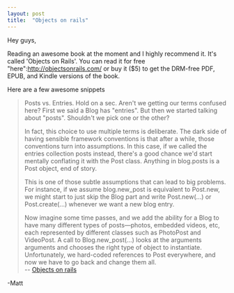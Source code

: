 ```yaml
---
layout: post
title:  "Objects on rails"
---
```


Hey guys,

Reading an awesome book at the moment and I highly recommend it. It's called 'Objects on Rails'. You can
read it for free "here":http://objectsonrails.com/ or buy it ($5) to get the DRM-free PDF, EPUB, and Kindle versions of the book.

Here are a few awesome snippets

> Posts vs. Entries. Hold on a sec. Aren't we getting our terms confused here? First we said a Blog has "entries". But then we started talking about "posts". Shouldn't we pick one or the other?
>
>
> In fact, this choice to use multiple terms is deliberate. The dark side of having sensible framework conventions is that after a while, those conventions turn into assumptions. In this case, if we called the entries collection posts instead, there's a good chance we'd start mentally conflating it with the Post class. Anything in blog.posts is a Post object, end of story.
> 
> This is one of those subtle assumptions that can lead to big problems. For instance, if we assume blog.new_post is equivalent to Post.new, we might start to just skip the Blog part and write Post.new(...) or Post.create(...) whenever we want a new blog entry.
>
> Now imagine some time passes, and we add the ability for a Blog to have many different types of posts—photos, embedded videos, etc, each represented by different classes such as PhotoPost and VideoPost. A call to Blog.new_post(...) looks at the arguments arguments and chooses the right type of object to instantiate. Unfortunately, we hard-coded references to Post everywhere, and now we have to go back and change them all.
> </br> -- [Objects on rails](http://objectsonrails.com/#ID-a58a2ad4-12d3-4cec-8c0d-8d590a49ec2f)

-Matt